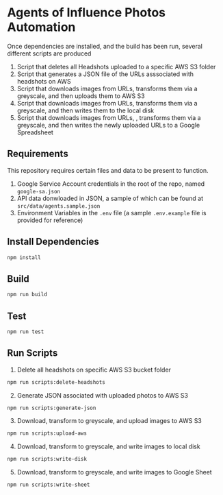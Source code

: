 # Agents of Influence Photos Automation

Once dependencies are installed, and the build has been run, several different scripts are produced

1. Script that deletes all Headshots uploaded to a specific AWS S3 folder
2. Script that generates a JSON file of the URLs asssociated with headshots on AWS
3. Script that downloads images from URLs, transforms them via a greyscale, and then uploads them to AWS S3
4. Script that downloads images from URLs, transforms them via a greyscale, and then writes them to the local disk
5. Script that downloads images from URLs, , transforms them via a greyscale, and then writes the newly uploaded URLs to a Google Spreadsheet

## Requirements

This repository requires certain files and data to be present to function.

1. Google Service Account credentials in the root of the repo, named `google-sa.json`
2. API data donwloaded in JSON, a sample of which can be found at `src/data/agents.sample.json`
3. Environment Variables in the `.env` file (a sample `.env.example` file is provided for reference)

## Install Dependencies

```bash
npm install

```

## Build

```bash
npm run build
```

## Test

```bash
npm run test
```

## Run Scripts

1. Delete all headshots on specific AWS S3 bucket folder

```bash
npm run scripts:delete-headshots
```

2. Generate JSON associated with uploaded photos to AWS S3

```bash
npm run scripts:generate-json
```

3. Download, transform to greyscale, and upload images to AWS S3

```bash
npm run scripts:upload-aws
```

4. Download, transform to greyscale, and write images to local disk

```bash
npm run scripts:write-disk
```

5. Download, transform to greyscale, and write images to Google Sheet

```bash
npm run scripts:write-sheet
```
